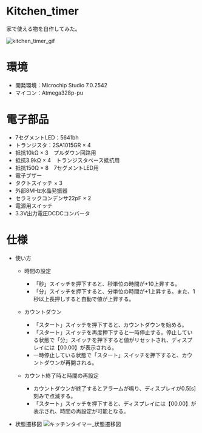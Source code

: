 # Kitchen_timer

家で使える物を自作してみた。

![kitchen_timer_gif](https://user-images.githubusercontent.com/61465092/114407941-e5c97a00-9be3-11eb-836f-a2ebd51548bf.gif)

# 環境
* 開発環境：Microchip Studio 7.0.2542
* マイコン：Atmega328p-pu

# 電子部品
* 7セグメントLED：5641bh
* トランジスタ：2SA1015GR × 4
* 抵抗10kΩ × 3　プルダウン回路用   
* 抵抗3.9kΩ × 4　トランジスタベース抵抗用
* 抵抗150Ω × 8　7セグメントLED用
* 電子ブザー
* タクトスイッチ × 3
* 外部8MHz水晶発振器
* セラミックコンデンサ22pF × 2 　
* 電源用スイッチ
* 3.3V出力電圧DCDCコンバータ

# 仕様
* 使い方
  - 時間の設定
    - 「秒」スイッチを押下すると、秒単位の時間が+10上昇する。
    - 「分」スイッチを押下すると、分単位の時間が+1上昇する。また、1秒以上長押しすると自動で値が上昇する。

  - カウントダウン
    - 「スタート」スイッチを押下すると、カウントダウンを始める。
    - 「スタート」スイッチを再度押下すると一時停止する。停止している状態で「分」スイッチを押下すると値がリセットされ、ディスプレイには【00.00】が表示される。
    - 一時停止している状態で「スタート」スイッチを押下すると、カウントダウンが再開される。

  - カウント終了時と時間の再設定
    - カウントダウンが終了するとアラームが鳴り、ディスプレイが0.5[s]刻みで点滅する。
    - 「スタート」スイッチを押下すると、ディスプレイには【00.00】が表示され、時間の再設定が可能となる。

* 状態遷移図
![キッチンタイマー_状態遷移図](https://user-images.githubusercontent.com/61465092/114204646-64c87380-9994-11eb-8be5-661fe35e0df2.png)



